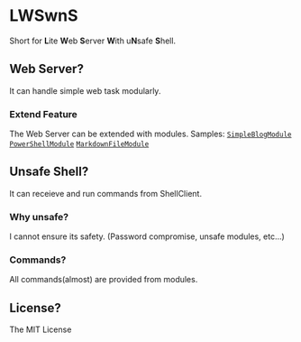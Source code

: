 # LWSwnS
Short for **L**ite **W**eb **S**erver **W**ith u**N**safe **S**hell.
## Web Server?
It can handle simple web task modularly.
### Extend Feature
The Web Server can be extended with modules. 
Samples: 
[`SimpleBlogModule`](./LWSwnS/SimpleBlogModule) [`PowerShellModule`](./LWSwnS/PowerShellModule) [`MarkdownFileModule`](./LWSwnS/MarkdownFileModule)
## Unsafe Shell?
It can receieve and run commands from ShellClient.
### Why unsafe?
I cannot ensure its safety. (Password compromise, unsafe modules, etc...)
### Commands?
All commands(almost) are provided from modules.
## License?
The MIT License